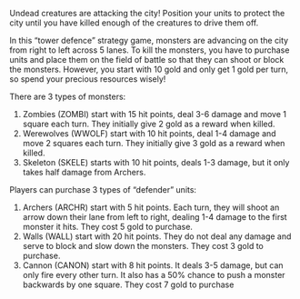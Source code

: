 Undead creatures are attacking the city! Position your units to protect the city until you have killed enough of the creatures to drive them off.

In this “tower defence” strategy game, monsters are advancing on the city from right to left across 5 lanes. To kill the monsters, you have to purchase units and place them on the field of battle so that they can shoot or block the monsters. However, you start with 10 gold and only get 1 gold per turn, so spend your precious resources wisely!

There are 3 types of monsters:
1. Zombies (ZOMBI) start with 15 hit points, deal 3-6 damage and move 1 square each turn. They initially give 2 gold as a reward when killed.
2. Werewolves (WWOLF) start with 10 hit points, deal 1-4 damage and move 2 squares each turn. They initially give 3 gold as a reward when killed.
3. Skeleton (SKELE) starts with 10 hit points, deals 1-3 damage, but it only takes half damage from Archers.

Players can purchase 3 types of “defender” units:
1. Archers (ARCHR) start with 5 hit points. Each turn, they will shoot an arrow down their lane from left to right, dealing 1-4 damage to the first monster it hits. They    cost 5 gold to purchase.
2. Walls (WALL) start with 20 hit points. They do not deal any damage and serve to block and slow down the monsters. They cost 3 gold to purchase.
3. Cannon (CANON) start with 8 hit points. It deals 3-5 damage, but can only fire every other turn. It also has a 50% chance to push a monster backwards by one square.      They cost 7 gold to purchase
